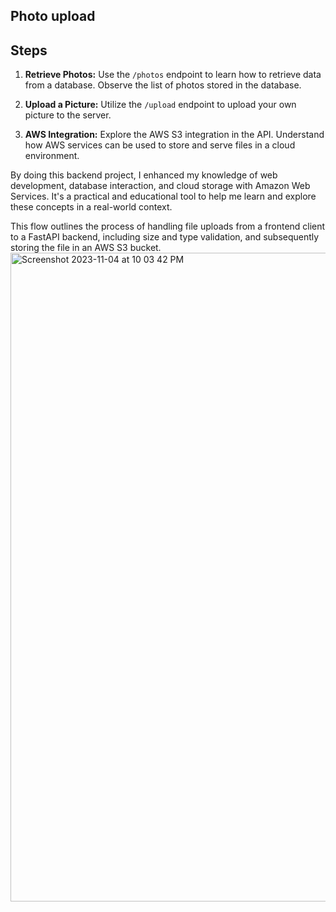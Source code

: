 ## Photo upload

## Steps

1. **Retrieve Photos:** Use the `/photos` endpoint to learn how to retrieve data from a database. Observe the list of photos stored in the database.

2. **Upload a Picture:** Utilize the `/upload` endpoint to upload your own picture to the server. 

3. **AWS Integration:** Explore the AWS S3 integration in the API. Understand how AWS services can be used to store and serve files in a cloud environment.

By doing this backend project, I enhanced my knowledge of web development, database interaction, and cloud storage with Amazon Web Services. It's a practical and educational tool to help me learn and explore these concepts in a real-world context.

This flow outlines the process of handling file uploads from a frontend client to a FastAPI backend, including size and type validation, and subsequently storing the file in an AWS S3 bucket.
<img width="1038" alt="Screenshot 2023-11-04 at 10 03 42 PM" src="https://github.com/MagdaSlifierz/photo_upload/assets/49603115/b524cd11-6ccc-47a9-b1c6-0dc110bd34b2">
